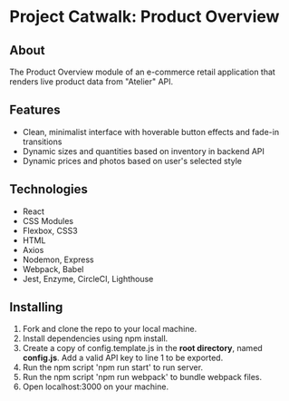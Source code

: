 # Project Catwalk: Product Overview

## About
The Product Overview module of an e-commerce retail application that renders live product data from "Atelier" API.

## Features
- Clean, minimalist interface with hoverable button effects and fade-in transitions
- Dynamic sizes and quantities based on inventory in backend API
- Dynamic prices and photos based on user's selected style

## Technologies
- React
- CSS Modules
- Flexbox, CSS3
- HTML
- Axios
- Nodemon, Express
- Webpack, Babel
- Jest, Enzyme, CircleCI, Lighthouse

## Installing
1. Fork and clone the repo to your local machine.
2. Install dependencies using npm install.
3. Create a copy of config.template.js in the **root directory**, named **config.js**. Add a valid API key to line 1 to be exported.
4. Run the npm script 'npm run start' to run server.
5. Run the npm script 'npm run webpack' to bundle webpack files.
6. Open localhost:3000 on your machine.